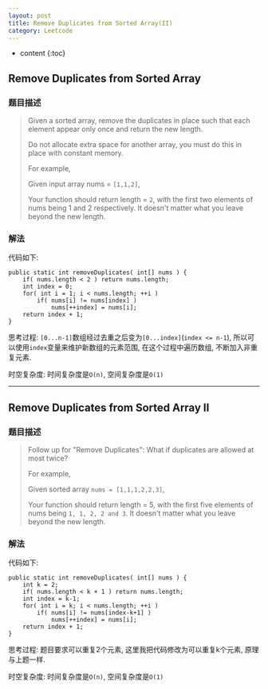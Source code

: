```yaml
---
layout: post
title: Remove Duplicates from Sorted Array(II)
category: Leetcode
---
```


* content
{:toc}

## Remove Duplicates from Sorted Array

### 题目描述

> Given a sorted array, remove the duplicates in place such that each element appear only once and return the new length.
>
> Do not allocate extra space for another array, you must do this in place with constant memory.
>
> For example,
>
> Given input array nums = `[1,1,2]`,
>
> Your function should return length = `2`, with the first two elements of nums being 1 and 2 respectively. It doesn't matter what you leave beyond the new length.

### 解法

代码如下:

    public static int removeDuplicates( int[] nums ) {
        if( nums.length < 2 ) return nums.length;
        int index = 0;
        for( int i = 1; i < nums.length; ++i )
            if( nums[i] != nums[index] )
                nums[++index] = nums[i];
        return index + 1;
    }

思考过程: `[0...n-1]`数组经过去重之后变为`[0...index]`(`index <= n-1`), 所以可以使用`index`变量来维护新数组的元素范围, 在这个过程中遍历数组, 不断加入非重复元素.

时空复杂度: 时间复杂度是`O(n)`, 空间复杂度是`O(1)`

- - -

## Remove Duplicates from Sorted Array II

### 题目描述

> Follow up for "Remove Duplicates":
> What if duplicates are allowed at most twice?
>
> For example,
>
> Given sorted array `nums = [1,1,1,2,2,3]`,
>
> Your function should return length = 5, with the first five elements of nums being `1, 1, 2, 2 and 3`. It doesn't matter what you leave beyond the new length.

### 解法

代码如下:

    public static int removeDuplicates( int[] nums ) {
        int k = 2;
        if( nums.length < k + 1 ) return nums.length;
        int index = k-1;
        for( int i = k; i < nums.length; ++i )
            if( nums[i] != nums[index-k+1] )
                nums[++index] = nums[i];
        return index + 1;
    }

思考过程: 题目要求可以重复2个元素, 这里我把代码修改为可以重复k个元素, 原理与上题一样.

时空复杂度: 时间复杂度是`O(n)`, 空间复杂度是`O(1)`